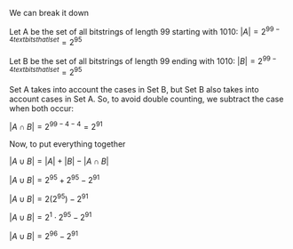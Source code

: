 We can break it down

Let A be the set of all bitstrings of length 99 starting with 1010: $|A|= 2^{99-4 text{ bits that I set}} = 2^{95}$

Let B be the set of all bitstrings of length 99 ending with 1010: $|B|= 2^{99-4 text{ bits that I set}} = 2^{95}$

Set A takes into account the cases in Set B, but Set B also takes into account cases in Set A. So, to avoid double counting, we subtract the case when both occur:

$|A \cap B| = 2^{99-4-4} = 2^{91}$

Now, to put everything together

$|A \cup B| = |A|+|B|-|A \cap B|$

$|A \cup B| = 2^{95} + 2^{95} - 2^{91}$

$|A \cup B| = 2(2^{95}) - 2^{91}$

$|A \cup B| = 2^1 \cdot 2^{95} - 2^{91}$

$|A \cup B| = 2^{96} - 2^{91}$
